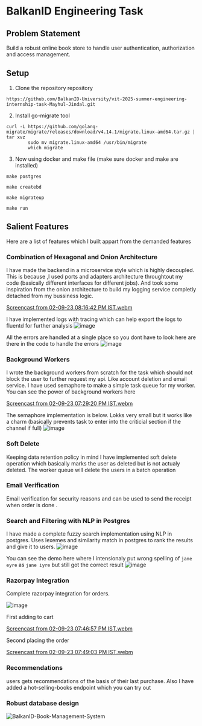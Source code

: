 # BalkanID Engineering Task

## Problem Statement
Build a robust online book store to handle user authentication, authorization and access management.

## Setup

1. Clone the repository repository
```
https://github.com/BalkanID-University/vit-2025-summer-engineering-internship-task-Mayhul-Jindal.git
```

2. Install go-migrate tool
```
curl -L https://github.com/golang-migrate/migrate/releases/download/v4.14.1/migrate.linux-amd64.tar.gz | tar xvz
        sudo mv migrate.linux-amd64 /usr/bin/migrate
        which migrate
```

3. Now using docker and make file (make sure docker and make are installed)
```
make postgres
```
```
make createbd
```
```
make migrateup
```
```
make run
```

## Salient Features
Here are a list of features which I built appart from the demanded features

### Combination of Hexagonal and Onion Architecture
I have made the backend in a microservice style which is highly decoupled. This is because ,I used ports and adapters architecture throughtout my code (basically different interfaces for different jobs). And took some inspiration from the onion architecture to build my logging service completly detached from my bussiness logic. 

[Screencast from 02-09-23 08:16:42 PM IST.webm](https://github.com/BalkanID-University/vit-2025-summer-engineering-internship-task-Mayhul-Jindal/assets/95216160/81555b0c-c800-4506-bfa4-a52abc393144)


I have implemented logs with tracing which can help export the logs to fluentd for further analysis
![image](https://github.com/BalkanID-University/vit-2025-summer-engineering-internship-task-Mayhul-Jindal/assets/95216160/47677e88-2ac1-4bc0-a6e2-bd2368df247f)

All the errors are handled at a single place so you dont have to look here are there in the code to handle the errors
![image](https://github.com/BalkanID-University/vit-2025-summer-engineering-internship-task-Mayhul-Jindal/assets/95216160/38e7745e-37e5-45d6-b94e-e60d302d4754)

### Background Workers
I wrote the background workers from scratch for the task which should not block the user to further request my api. Like account deletion and email service. I have used semaphore to make a simple task queue for my worker. You can see the power of background workers here

[Screencast from 02-09-23 07:29:20 PM IST.webm](https://github.com/BalkanID-University/vit-2025-summer-engineering-internship-task-Mayhul-Jindal/assets/95216160/2f64e370-73e7-4ca1-af2b-faa479bb9ba9)

The semaphore implementation is below. Lokks very small but it works like a charm (basically prevents task to enter into the criticial section if the channel if full)
![image](https://github.com/BalkanID-University/vit-2025-summer-engineering-internship-task-Mayhul-Jindal/assets/95216160/ad8e67c6-6114-48c8-82dd-bb285fcd6bf5)



### Soft Delete
Keeping data retention policy in mind I have implemented soft delete operation which basically marks the user as deleted but is not actualy deleted. The worker queue will delete the users in a batch operation

### Email Verification
Email verification for security reasons and can be used to send the receipt when order is done .

### Search and Filtering with NLP in Postgres 
I have made a complete fuzzy search implementation using NLP in postgres. Uses lexemes and similarity match in postgres to rank the results and give it to users. 
![image](https://github.com/BalkanID-University/vit-2025-summer-engineering-internship-task-Mayhul-Jindal/assets/95216160/e139a29f-db1a-47b1-8909-94ebb250ba33)

You can see the demo here where I intensionaly put wrong spelling of `jane eyre` as `jane iyre` but still got the correct result
![image](https://github.com/BalkanID-University/vit-2025-summer-engineering-internship-task-Mayhul-Jindal/assets/95216160/619a95b6-b54d-4e4a-8643-0ab7bfe5440e)

### Razorpay Integration
Complete razorpay integration for orders.

![image](https://github.com/BalkanID-University/vit-2025-summer-engineering-internship-task-Mayhul-Jindal/assets/95216160/1f3f6136-2b28-4a87-806c-7b0070f881f7)

First adding to cart

[Screencast from 02-09-23 07:46:57 PM IST.webm](https://github.com/BalkanID-University/vit-2025-summer-engineering-internship-task-Mayhul-Jindal/assets/95216160/5d568f94-29e4-43e2-baa2-a373e7ebcd66)

Second placing the order

[Screencast from 02-09-23 07:49:03 PM IST.webm](https://github.com/BalkanID-University/vit-2025-summer-engineering-internship-task-Mayhul-Jindal/assets/95216160/47c3a84a-e0f4-4ae0-9fc5-939ef10e993d)


### Recommendations
users gets recommendations of the basis of their last purchase. Also I have added a hot-selling-books endpoint which you can try out

### Robust database design
![BalkanID-Book-Management-System](https://github.com/BalkanID-University/vit-2025-summer-engineering-internship-task-Mayhul-Jindal/assets/95216160/766f3b3f-f1ee-4eee-af3c-396f849225a8)
